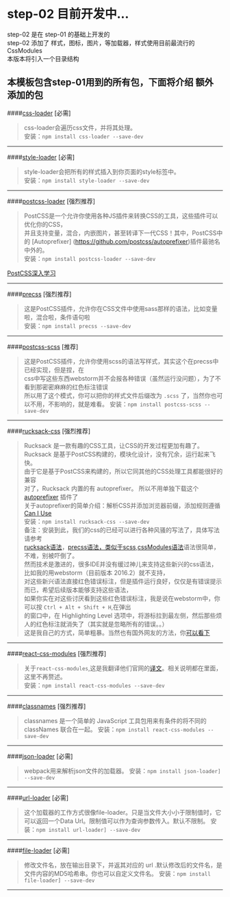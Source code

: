 # step-02 目前开发中...
step-02 是在 step-01 的基础上开发的  
step-02 添加了 样式，图标，图片，等加载器，样式使用目前最流行的 CssModules  
本版本将引入一个目录结构



## 本模板包含step-01用到的所有包，下面将介绍 **额外** 添加的包

####[css-loader](https://npm.taobao.org/package/css-loader) [必需]
> css-loader会遍历css文件，并将其处理。  
  安装：`npm install css-loader --save-dev`
  
---

####[style-loader](https://npm.taobao.org/package/style-loader) [必需]
> style-loader会把所有的样式插入到你页面的style标签中。  
  安装：`npm install style-loader --save-dev`
  
---

####[postcss-loader](https://npm.taobao.org/package/postcss) [强烈推荐]
> PostCSS是一个允许你使用各种JS插件来转换CSS的工具，这些插件可以优化你的CSS，     
并且支持变量，混合，内嵌图片，甚至转译下一代CSS！其中，PostCSS中的 [Autoprefixer] (https://github.com/postcss/autoprefixer)插件最驰名中外的。  
安装：`npm install postcss-loader --save-dev`

[PostCSS深入学习](http://www.w3cplus.com/PostCSS/postcss-deep-dive-what-you-need-to-know.html)

---

####[precss](https://npm.taobao.org/package/precss) [强烈推荐]
> 这是PostCSS插件，允许你在CSS文件中使用sass那样的语法，比如变量啦，混合啦，条件语句啦  
安装：`npm install precss --save-dev`

---

####[postcss-scss](https://npm.taobao.org/package/postcss-scss) [推荐]
> 这是PostCSS插件，允许你使用scss的语法写样式，其实这个在precss中已经实现，但是捏，在  
css中写这些东西webstorm并不会报各种错误（虽然运行没问题），为了不看到那密密麻麻的红色标注错误  
所以用了这个模式，你可以把你的样式文件后缀改为 `.scss` 了，当然你也可以不用，不影响的，就是难看。
安装：`npm install postcss-scss --save-dev`

---

####[rucksack-css](https://simplaio.github.io/rucksack/) [强烈推荐]
> Rucksack 是一款有趣的CSS工具，让CSS的开发过程更加有趣了。  
Rucksack 是基于PostCSS构建的，模块化设计，没有冗余，运行起来飞快。  
由于它是基于PostCSS来构建的，所以它同其他的CSS处理工具都能很好的兼容  
对了，Rucksack 内置的有 autoprefixer。  所以不用单独下载这个[autoprefixer](https://npm.taobao.org/package/autoprefixer) 插件了  
关于autoprefixer的简单介绍：解析CSS并添加浏览器前缀，添加规则遵循[Can I Use](http://caniuse.com/)  
安装：`npm install rucksack-css --save-dev`  
备注：安装到此，我们的css的已经可以进行各种风骚的写法了，具体写法请参考  
[rucksack语法](http://simplaio.github.io/rucksack/docs/)，[precss语法，类似于scss](https://github.com/jonathantneal/precss),[cssModules语法](https://css-modules.github.io/webpack-demo/)语法很简单，不难，别被吓倒了。  
然而技术是激进的，很多IDE并没有缓过神儿来支持这些新兴的css语法，比如我的用webstorm（目前版本 2016.2）就不支持，  
对这些新兴语法直接红色错误标注，但是插件运行良好，仅仅是有错误提示而已，希望后续版本能够支持这些语法，  
如果你实在对这些讨厌看到这些红色错误标注，我是说在webstorm中，你可以按 `Ctrl + Alt + Shift + H`,在弹出  
的窗口中，在 Highlighting Level 选项中，将游标拉到最左侧，然后那些烦人的红色标注就消失了（其实就是忽略所有的错误。。）  
这是我自己的方式，简单粗暴。当然也有国外网友的方法，你[可以看下](https://youtrack.jetbrains.com/issue/WEB-16601)

---

####[react-css-modules](https://github.com/gajus/react-css-modules) [强烈推荐]
> 关于`react-css-modules`,这是我翻译他们官网的[译文](https://segmentfault.com/a/1190000004530909)。相关说明都在里面，这里不再赘述。  
安装：`npm install react-css-modules --save-dev`

---

####[classnames](https://github.com/JedWatson/classnames) [强烈推荐]
> classnames 是一个简单的 JavaScript 工具包用来有条件的将不同的 classNames 联合在一起。
安装：`npm install react-css-modules --save-dev`

---

####[json-loader](https://github.com/webpack/json-loader) [必需]
> webpack用来解析json文件的加载器。
安装：`npm install json-loader] --save-dev`

---

####[url-loader](https://github.com/webpack/url-loader) [必需]
> 这个加载器的工作方式很像file-loader。只是当文件大小小于限制值时，它可以返回一个Data Url。限制值可以作为查询参数传入。默认不限制。
安装：`npm install url-loader] --save-dev`

---

####[file-loader](https://github.com/webpack/file-loader) [必需]
> 修改文件名，放在输出目录下，并返其对应的 url .默认修改后的文件名，是文件内容的MD5哈希串。你也可以自定义文件名。
安装：`npm install file-loader] --save-dev`

---


